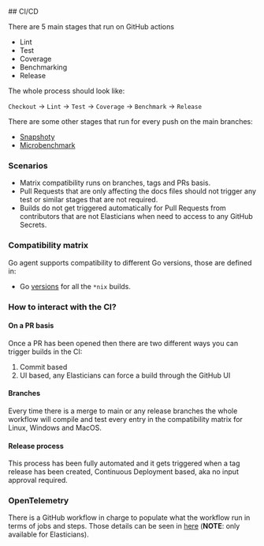 ## CI/CD

There are 5 main stages that run on GitHub actions

* Lint
* Test
* Coverage
* Benchmarking
* Release

The whole process should look like:

`Checkout` -> `Lint` -> `Test` -> `Coverage` -> `Benchmark` -> `Release`

There are some other stages that run for every push on the main branches:

* [Snapshoty](./snapshoty.yml)
* [Microbenchmark](./microbenchmark.yml)

### Scenarios

* Matrix compatibility runs on branches, tags and PRs basis.
* Pull Requests that are only affecting the docs files should not trigger any test or similar stages that are not required.
* Builds do not get triggered automatically for Pull Requests from contributors that are not Elasticians when need to access to any GitHub Secrets.

### Compatibility matrix

Go agent supports compatibility to different Go versions, those are defined in:

* Go [versions](https://github.com/elastic/apm-agent-go/blob/main/.github/workflows/ci.yml) for all the `*nix` builds.

### How to interact with the CI?

#### On a PR basis

Once a PR has been opened then there are two different ways you can trigger builds in the CI:

1. Commit based
1. UI based, any Elasticians can force a build through the GitHub UI

#### Branches

Every time there is a merge to main or any release branches the whole workflow will compile and test every entry in the compatibility matrix for Linux, Windows and MacOS.

#### Release process

This process has been fully automated and it gets triggered when a tag release has been created, Continuous Deployment based, aka no input approval required.

### OpenTelemetry

There is a GitHub workflow in charge to populate what the workflow run in terms of jobs and steps. Those details can be seen in [here](https://ela.st/oblt-ci-cd-stats) (**NOTE**: only available for Elasticians).
